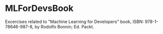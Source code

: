 # MLForDevsBook
Excercises related to "Machine Learning for Developers" book, ISBN: 978-1-78646-987-8,  by Rodolfo Bonnin; Ed. Packt. 
